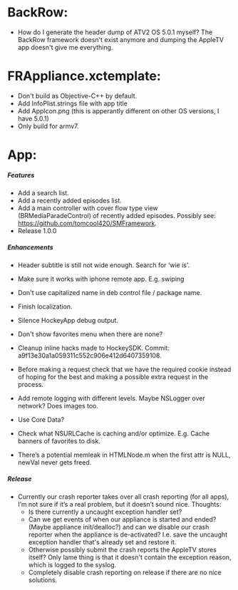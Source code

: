 # BackRow:

* How do I generate the header dump of ATV2 OS 5.0.1 myself? The BackRow framework doesn't exist anymore and dumping the AppleTV app doesn't give me everything.

# FRAppliance.xctemplate:

* Don't build as Objective-C++ by default.
* Add InfoPlist.strings file with app title
* Add AppIcon.png (this is apperantly different on other OS versions, I have 5.0.1)
* Only build for armv7.

# App:

##### Features

* Add a search list.
* Add a recently added episodes list.
* Add a main controller with cover flow type view (BRMediaParadeControl) of recently added episodes. Possibly see: https://github.com/tomcool420/SMFramework.
* Release 1.0.0

##### Enhancements

* Header subtitle is still not wide enough. Search for ‘wie is’.
* Make sure it works with iphone remote app. E.g. swiping
* Don't use capitalized name in deb control file / package name.
* Finish localization.
* Silence HockeyApp debug output.

* Don't show favorites menu when there are none?
* Cleanup inline hacks made to HockeySDK. Commit: a9f13e30a1a059311c552c906e412d6407359108.
* Before making a request check that we have the required cookie instead of hoping for the best and making a possible extra request in the process.
* Add remote logging with different levels. Maybe NSLogger over network? Does images too.
* Use Core Data?
* Check what NSURLCache is caching and/or optimize. E.g. Cache banners of favorites to disk.
* There’s a potential memleak in HTMLNode.m when the first attr is NULL, newVal never gets freed.

##### Release

* Currently our crash reporter takes over all crash reporting (for all apps), I’m not sure if it’s a real problem, but it doesn’t sound nice. Thoughts:
  * Is there currently a uncaught exception handler set?
  * Can we get events of when our appliance is started and ended? (Maybe appliance init/dealloc?) and can we disable our crash reporter when the appliance is de-activated? I.e. save the uncaught exception handler that's already set and restore it.
  * Otherwise possibly submit the crash reports the AppleTV stores itself? Only lame thing is that it doesn't contain the exception reason, which is logged to the syslog.
  * Completely disable crash reporting on release if there are no nice solutions.
